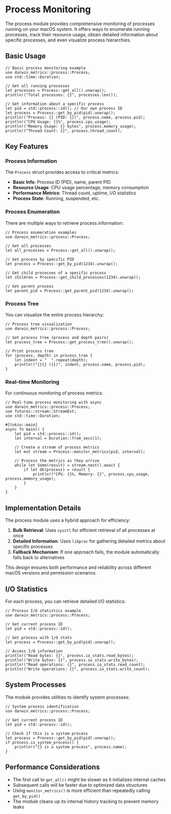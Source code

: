 # Process Monitoring

The process module provides comprehensive monitoring of processes running on your macOS system. It offers ways to enumerate running processes, track their resource usage, obtain detailed information about specific processes, and even visualize process hierarchies.

## Basic Usage

```rust,no_run,ignore
// Basic process monitoring example
use darwin_metrics::process::Process;
use std::time::Duration;

// Get all running processes
let processes = Process::get_all().unwrap();
println!("Total processes: {}", processes.len());

// Get information about a specific process
let pid = std::process::id(); // Our own process ID
let process = Process::get_by_pid(pid).unwrap();
println!("Process: {} (PID: {})", process.name, process.pid);
println!("CPU Usage: {}%", process.cpu_usage);
println!("Memory Usage: {} bytes", process.memory_usage);
println!("Thread Count: {}", process.thread_count);
```

## Key Features

### Process Information

The `Process` struct provides access to critical metrics:

- **Basic Info**: Process ID (PID), name, parent PID
- **Resource Usage**: CPU usage percentage, memory consumption
- **Performance Metrics**: Thread count, uptime, I/O statistics
- **Process State**: Running, suspended, etc.

### Process Enumeration

There are multiple ways to retrieve process information:

```rust,no_run,ignore
// Process enumeration examples
use darwin_metrics::process::Process;

// Get all processes
let all_processes = Process::get_all().unwrap();

// Get process by specific PID
let process = Process::get_by_pid(1234).unwrap();

// Get child processes of a specific process
let children = Process::get_child_processes(1234).unwrap();

// Get parent process
let parent_pid = Process::get_parent_pid(1234).unwrap();
```

### Process Tree

You can visualize the entire process hierarchy:

```rust,no_run,ignore
// Process tree visualization
use darwin_metrics::process::Process;

// Get process tree (process and depth pairs)
let process_tree = Process::get_process_tree().unwrap();

// Print process tree
for (process, depth) in process_tree {
    let indent = "  ".repeat(depth);
    println!("{}{} ({})", indent, process.name, process.pid);
}
```

### Real-time Monitoring

For continuous monitoring of process metrics:

```rust,no_run,ignore
// Real-time process monitoring with async
use darwin_metrics::process::Process;
use futures::stream::StreamExt;
use std::time::Duration;

#[tokio::main]
async fn main() {
    let pid = std::process::id();
    let interval = Duration::from_secs(1);

    // Create a stream of process metrics
    let mut stream = Process::monitor_metrics(pid, interval);

    // Process the metrics as they arrive
    while let Some(result) = stream.next().await {
        if let Ok(process) = result {
            println!("CPU: {}%, Memory: {}", process.cpu_usage, process.memory_usage);
        }
    }
}
```

## Implementation Details

The process module uses a hybrid approach for efficiency:

1. **Bulk Retrieval**: Uses `sysctl` for efficient retrieval of all processes at once
2. **Detailed Information**: Uses `libproc` for gathering detailed metrics about specific processes
3. **Fallback Mechanism**: If one approach fails, the module automatically falls back to alternatives

This design ensures both performance and reliability across different macOS versions and permission scenarios.

## I/O Statistics

For each process, you can retrieve detailed I/O statistics:

```rust,no_run,ignore
// Process I/O statistics example
use darwin_metrics::process::Process;

// Get current process ID
let pid = std::process::id();

// Get process with I/O stats
let process = Process::get_by_pid(pid).unwrap();

// Access I/O information
println!("Read bytes: {}", process.io_stats.read_bytes);
println!("Write bytes: {}", process.io_stats.write_bytes);
println!("Read operations: {}", process.io_stats.read_count);
println!("Write operations: {}", process.io_stats.write_count);
```

## System Processes

The module provides utilities to identify system processes:

```rust,no_run,ignore
// System process identification
use darwin_metrics::process::Process;

// Get current process ID
let pid = std::process::id();

// Check if this is a system process
let process = Process::get_by_pid(pid).unwrap();
if process.is_system_process() {
    println!("{} is a system process", process.name);
}
```

## Performance Considerations

- The first call to `get_all()` might be slower as it initializes internal caches
- Subsequent calls will be faster due to optimized data structures
- Using `monitor_metrics()` is more efficient than repeatedly calling `get_by_pid()`
- The module cleans up its internal history tracking to prevent memory leaks
